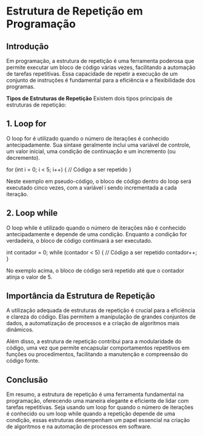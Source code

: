 # Estrutura de Repetição em Programação
## Introdução
Em programação, a estrutura de repetição é uma ferramenta poderosa que permite executar um bloco de código várias vezes, facilitando a automação de tarefas repetitivas. Essa capacidade de repetir a execução de um conjunto de instruções é fundamental para a eficiência e a flexibilidade dos programas.

**Tipos de Estruturas de Repetição**
Existem dois tipos principais de estruturas de repetição:

## 1. Loop for
O loop for é utilizado quando o número de iterações é conhecido antecipadamente. Sua sintaxe geralmente inclui uma variável de controle, um valor inicial, uma condição de continuação e um incremento (ou decremento).



for (int i = 0; i < 5; i++) {
    // Código a ser repetido
}

Neste exemplo em pseudo-código, o bloco de código dentro do loop será executado cinco vezes, com a variável i sendo incrementada a cada iteração.

## 2. Loop while
O loop while é utilizado quando o número de iterações não é conhecido antecipadamente e depende de uma condição. Enquanto a condição for verdadeira, o bloco de código continuará a ser executado.

int contador = 0;
while (contador < 5) {
    // Código a ser repetido
    contador++;
}

No exemplo acima, o bloco de código será repetido até que o contador atinja o valor de 5.

## Importância da Estrutura de Repetição
A utilização adequada de estruturas de repetição é crucial para a eficiência e clareza do código. Elas permitem a manipulação de grandes conjuntos de dados, a automatização de processos e a criação de algoritmos mais dinâmicos.

Além disso, a estrutura de repetição contribui para a modularidade do código, uma vez que permite encapsular comportamentos repetitivos em funções ou procedimentos, facilitando a manutenção e compreensão do código fonte.

## Conclusão
Em resumo, a estrutura de repetição é uma ferramenta fundamental na programação, oferecendo uma maneira elegante e eficiente de lidar com tarefas repetitivas. Seja usando um loop for quando o número de iterações é conhecido ou um loop while quando a repetição depende de uma condição, essas estruturas desempenham um papel essencial na criação de algoritmos e na automação de processos em software.